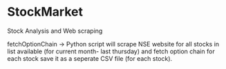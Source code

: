# StockMarket
Stock Analysis and Web scraping 

fetchOptionChain -> Python script will scrape NSE website for all stocks in list available (for current month- last thursday) and fetch option chain for each stock save it as a seperate CSV file (for each stock).
